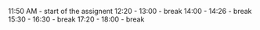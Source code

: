 11:50 AM - start of the assignent
12:20 - 13:00 - break
14:00 - 14:26 - break
15:30 - 16:30 - break
17:20 - 18:00 - break